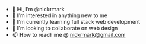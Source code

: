 - 👋 Hi, I’m @nickrmark
- 👀 I’m interested in anything new to me
- 🌱 I’m currently learning full stack web development
- 💞️ I’m looking to collaborate on web design
- 📫 How to reach me @ nickrmark@gmail.com

<!---
nickrmark/nickrmark is a ✨ special ✨ repository because its `README.md` (this file) appears on your GitHub profile.
You can click the Preview link to take a look at your changes.
--->

